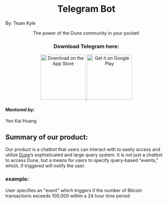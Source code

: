 <h1 align="center"> Telegram Bot</h1> 
<p align="center">
  <p>By: Team Kyle</p>
</p>
<p align="center">The power of the Dune community in your pocket!</p>
<h3 align="center">Download Telegram here:</h3>

<p align="center">
  <a href="https://itunes.apple.com/us/app/gitpoint/id1251245162?mt=8">
    <img alt="Download on the App Store" title="App Store" src="http://i.imgur.com/0n2zqHD.png" width="140">
  </a>

  <a href="https://play.google.com/store/apps/details?id=com.gitpoint">
    <img alt="Get it on Google Play" title="Google Play" src="http://i.imgur.com/mtGRPuM.png" width="140">
  </a>
</p>

#### Mentored by:
Yen Kai Huang

## Summary of our product:
Our product is a chatbot that users can interact with to easily access and utilize [Dune](https://dune.com/)’s sophisticated and large query system. It is not just a chatbot to access Dune, but a means for users to specify query-based "events," which, if triggered will notify the user.
### example:
User specifies an "event" which triggers if the number of Bitcoin transactions exceeds 100,000 within a 24 hour time period

